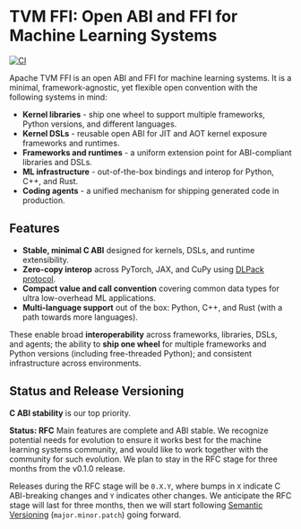 <!--- Licensed to the Apache Software Foundation (ASF) under one -->
<!--- or more contributor license agreements.  See the NOTICE file -->
<!--- distributed with this work for additional information -->
<!--- regarding copyright ownership.  The ASF licenses this file -->
<!--- to you under the Apache License, Version 2.0 (the -->
<!--- "License"); you may not use this file except in compliance -->
<!--- with the License.  You may obtain a copy of the License at -->

<!---   http://www.apache.org/licenses/LICENSE-2.0 -->

<!--- Unless required by applicable law or agreed to in writing, -->
<!--- software distributed under the License is distributed on an -->
<!--- "AS IS" BASIS, WITHOUT WARRANTIES OR CONDITIONS OF ANY -->
<!--- KIND, either express or implied.  See the License for the -->
<!--- specific language governing permissions and limitations -->
<!--- under the License. -->

# TVM FFI: Open ABI and FFI for Machine Learning Systems

[![CI](https://github.com/apache/tvm-ffi/actions/workflows/ci_test.yml/badge.svg)](https://github.com/apache/tvm-ffi/actions/workflows/ci_test.yml)

Apache TVM FFI is an open ABI and FFI for machine learning systems. It is a minimal, framework-agnostic,
yet flexible open convention with the following systems in mind:

- **Kernel libraries** - ship one wheel to support multiple frameworks, Python versions, and different languages.
- **Kernel DSLs** - reusable open ABI for JIT and AOT kernel exposure frameworks and runtimes.
- **Frameworks and runtimes** - a uniform extension point for ABI-compliant libraries and DSLs.
- **ML infrastructure** - out-of-the-box bindings and interop for Python, C++, and Rust.
- **Coding agents** - a unified mechanism for shipping generated code in production.

## Features

* **Stable, minimal C ABI** designed for kernels, DSLs, and runtime extensibility.
* **Zero-copy interop** across PyTorch, JAX, and CuPy using [DLPack protocol](https://data-apis.org/array-api/2024.12/design_topics/data_interchange.html).
* **Compact value and call convention** covering common data types for ultra low-overhead ML applications.
* **Multi-language support** out of the box: Python, C++, and Rust (with a path towards more languages).

These enable broad **interoperability** across frameworks, libraries, DSLs, and agents; the ability to **ship one wheel** for multiple frameworks and Python versions (including free-threaded Python); and consistent infrastructure across environments.

## Status and Release Versioning

**C ABI stability** is our top priority.

**Status: RFC** Main features are complete and ABI stable. We recognize potential needs for evolution to ensure
it works best for the machine learning systems community, and would like to work together with the
community for such evolution. We plan to stay in the RFC stage for three months from the v0.1.0 release.

Releases during the RFC stage will be `0.X.Y`, where bumps in `X` indicate C ABI-breaking changes
and `Y` indicates other changes. We anticipate the RFC stage will last for three months, then we will start following
[Semantic Versioning](https://packaging.python.org/en/latest/discussions/versioning/)
(`major.minor.patch`) going forward.
